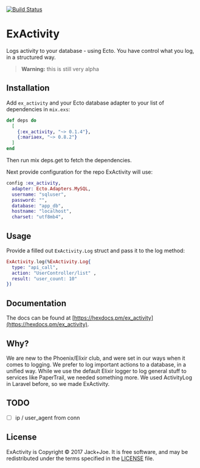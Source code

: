 [![Build Status](https://travis-ci.org/jackjoe/ex_activity.svg)](https://travis-ci.org/jackjoe/ex_activity)

# ExActivity

Logs activity to your database - using Ecto. You have control what you log, in a structured way.

> **Warning:** this is still very alpha

## Installation

Add `ex_activity` and your Ecto database adapter to your list of dependencies in `mix.exs`:

```elixir
def deps do
  [
    {:ex_activity, "~> 0.1.4"},
    {:mariaex, "~> 0.8.2"}
  ]
end
```
Then run mix deps.get to fetch the dependencies.

Next provide configuration for the repo ExActivity will use:

```elixir
config :ex_activity,
  adapter: Ecto.Adapters.MySQL,
  username: "sqluser",
  password: "",
  database: "app_db",
  hostname: "localhost",
  charset: "utf8mb4",
```

## Usage

Provide a filled out `ExActivity.Log` struct and pass it to the log method:

```elixir
ExActivity.log(%ExActivity.Log{
  type: "api_call",
  action: "UserController/list" ,
  result: "user_count: 10"
})
```

## Documentation

The docs can be found at [https://hexdocs.pm/ex_activity](https://hexdocs.pm/ex_activity).


## Why?

We are new to the Phoenix/Elixir club, and were set in our ways when it comes to logging. We prefer to log important actions to a database, in a unified way. While we use the default Elixir logger to log general stuff to services like PaperTrail, we needed something more. We used ActivityLog in Laravel before, so we made ExActivity.

## TODO

  - [ ] ip / user_agent from conn

## License

ExActivity is Copyright © 2017 Jack+Joe. It is free software, and may be
redistributed under the terms specified in the [LICENSE](/LICENSE) file.
